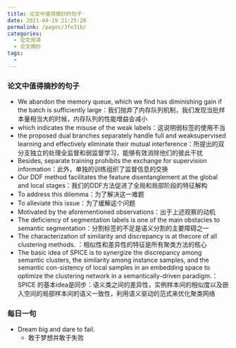 ```yaml
---
title: 论文中值得摘抄的句子
date: 2021-04-19 21:25:28
permalink: /pages/3fe31b/
categories:
  - 论文阅读
  - 论文摘抄
tags:
  - 
---
```

### 论文中值得摘抄的句子

- We abandon the memory queue, which we find has diminishing gain if the batch is sufficiently large：我们抛弃了内存队列机制，我们发现当批样本量相当大的时候，内存队列的性能增益会减小
- which indicates the misuse of the weak labels：这说明弱标签的使用不当
- the proposed dual branches separately handle full and weaksupervised learning and effectively eliminate their mutual interference：所提出的双分支独立的处理全监督和弱监督学习，能够有效消除他们的彼此干扰
- Besides, separate training prohibits the exchange for supervision information：此外，单独的训练组织了监督信息的交换
- Our DDF method facilitates the feature  disentanglement  at  the  global  and  local  stages：我们的DDF方法促进了全局和局部阶段的特征解构
- To address this dilemma：为了解决这一难题
- To alleviate this issue：为了缓解这个问题
- Motivated by the aforementioned observations：出于上述观察的动机
- The deficiency of segmentation labels is one of the main obstacles to semantic segmentation：分割标签的不足是语义分割的主要障碍之一
- The characterization of similarity and discrepancy is at thecore  of  all  clustering  methods. ：相似性和差异性的特征是所有聚类方法的核心
- The basic idea of SPICE is to synergize the discrepancy among semantic clusters, the similarity among instance samples, and the semantic con-sistency of local samples in an embedding space to optimize the clustering network in a semantically-driven paradigm.：SPICE 的基本idea是同步：语义类之间的差异性，实例样本间的相似度以及嵌入空间的局部样本间的语义一致性，利用语义驱动的范式来优化聚类网络

### 每日一句

- Dream big and dare to fail.
  - 敢于梦想并敢于失败


